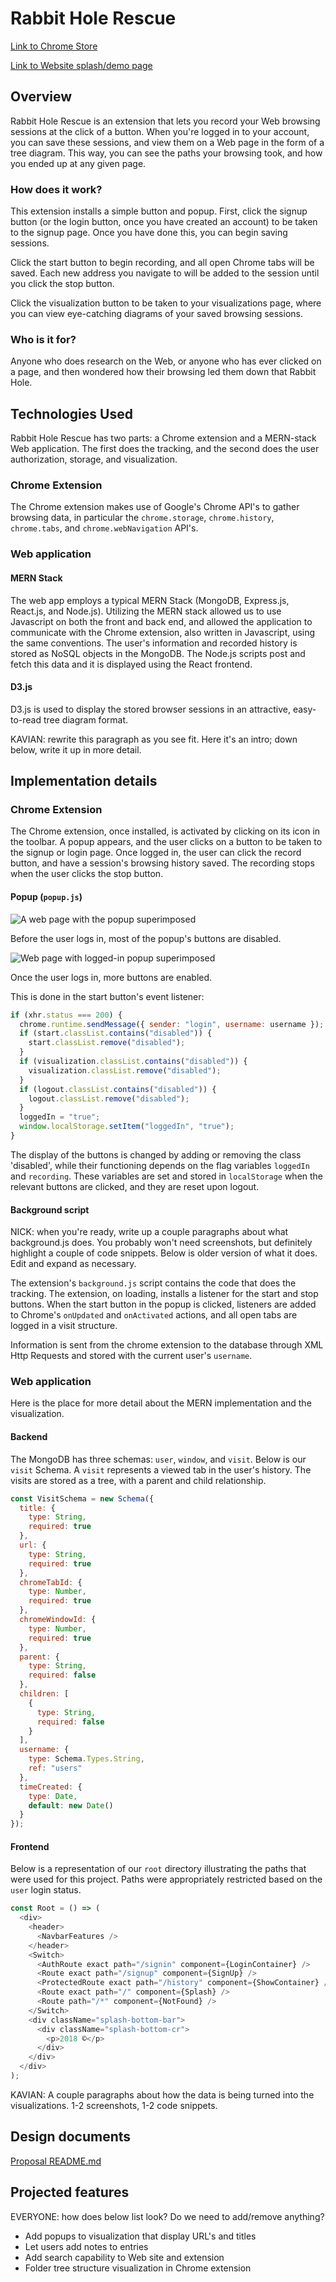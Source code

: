 # Rabbit Hole Rescue

[Link to Chrome Store](https://chrome.google.com/webstore/detail/rabbit-hole-rescue/lhcoogckbmpeijhnnniaohgcplmgfmie)

[Link to Website splash/demo page](https://rabbit-hole-rescue.herokuapp.com/)

## Overview

Rabbit Hole Rescue is an extension that lets you record your Web browsing sessions at the click of a button. When you're logged in to your account, you can save these sessions, and view them on a Web page in the form of a tree diagram. This way, you can see the paths your browsing took, and how you ended up at any given page.

### How does it work?

This extension installs a simple button and popup. First, click the signup button (or the login button, once you have created an account) to be taken to the signup page. Once you have done this, you can begin saving sessions.

Click the start button to begin recording, and all open Chrome tabs will be saved. Each new address you navigate to will be added to the session until you click the stop button.

Click the visualization button to be taken to your visualizations page, where you can view eye-catching diagrams of your saved browsing sessions.

### Who is it for?

Anyone who does research on the Web, or anyone who has ever clicked on a page, and then wondered how their browsing led them down that Rabbit Hole.

## Technologies Used

Rabbit Hole Rescue has two parts: a Chrome extension and a MERN-stack Web application. The first does the tracking, and the second does the user authorization, storage, and visualization.

### Chrome Extension

The Chrome extension makes use of Google's Chrome API's to gather browsing data, in particular the `chrome.storage`, `chrome.history`, `chrome.tabs`, and `chrome.webNavigation` API's.

### Web application

#### MERN Stack

The web app employs a typical MERN Stack (MongoDB, Express.js, React.js, and Node.js). Utilizing the MERN stack allowed us to use Javascript on both the front and back end, and allowed the application to communicate with the Chrome extension, also written in Javascript, using the same conventions. The user's information and recorded history is stored as NoSQL objects in the MongoDB. The Node.js scripts post and fetch this data and it is displayed using the React frontend.

#### D3.js

D3.js is used to display the stored browser sessions in an attractive, easy-to-read tree diagram format.

KAVIAN: rewrite this paragraph as you see fit. Here it's an intro; down below, write it up in more detail.

## Implementation details

### Chrome Extension

The Chrome extension, once installed, is activated by clicking on its icon in the toolbar. A popup appears, and the user clicks on a button to be taken to the signup or login page. Once logged in, the user can click the record button, and have a session's browsing history saved. The recording stops when the user clicks the stop button.

#### Popup (`popup.js`)

![A web page with the popup superimposed](https://github.com/Kyle01/rabbit_hole_rescue/blob/master/screenshots/popup_screenshot.png)

Before the user logs in, most of the popup's buttons are disabled.

![Web page with logged-in popup superimposed](https://github.com/Kyle01/rabbit_hole_rescue/blob/master/screenshots/popup_screenshot_logged_in.png)

Once the user logs in, more buttons are enabled.

This is done in the start button's event listener:

```javascript
if (xhr.status === 200) {
  chrome.runtime.sendMessage({ sender: "login", username: username });
  if (start.classList.contains("disabled")) {
    start.classList.remove("disabled");
  }
  if (visualization.classList.contains("disabled")) {
    visualization.classList.remove("disabled");
  }
  if (logout.classList.contains("disabled")) {
    logout.classList.remove("disabled");
  }
  loggedIn = "true";
  window.localStorage.setItem("loggedIn", "true");
}
```

The display of the buttons is changed by adding or removing the class 'disabled', while their functioning depends on the flag variables `loggedIn` and `recording`. These variables are set and stored in `localStorage` when the relevant buttons are clicked, and
they are reset upon logout.

#### Background script

NICK: when you're ready, write up a couple paragraphs about what background.js does. You probably won't need screenshots, but definitely highlight a couple of code snippets. Below is older version of what it does. Edit and expand as necessary.

The extension's `background.js` script contains the code that does the tracking. The extension, on loading, installs a listener for the start and stop buttons. When the start button in the popup is clicked, listeners are added to Chrome's `onUpdated` and `onActivated` actions, and all open tabs are logged in a visit structure.

Information is sent from the chrome extension to the database through XML Http Requests and stored with the current user's `username`.

### Web application

Here is the place for more detail about the MERN implementation and the visualization.

#### Backend

The MongoDB has three schemas: `user`, `window`, and `visit`. Below is our `visit` Schema. A `visit` represents a viewed tab in the user's history. The visits are stored as a tree, with a parent and child relationship.

```javascript
const VisitSchema = new Schema({
  title: {
    type: String,
    required: true
  },
  url: {
    type: String,
    required: true
  },
  chromeTabId: {
    type: Number,
    required: true
  },
  chromeWindowId: {
    type: Number,
    required: true
  },
  parent: {
    type: String,
    required: false
  },
  children: [
    {
      type: String,
      required: false
    }
  ],
  username: {
    type: Schema.Types.String,
    ref: "users"
  },
  timeCreated: {
    type: Date,
    default: new Date()
  }
});
```

#### Frontend

Below is a representation of our `root` directory illustrating the paths that were used for this project. Paths were appropriately restricted based on the `user` login status.

```javascript
const Root = () => (
  <div>
    <header>
      <NavbarFeatures />
    </header>
    <Switch>
      <AuthRoute exact path="/signin" component={LoginContainer} />
      <Route exact path="/signup" component={SignUp} />
      <ProtectedRoute exact path="/history" component={ShowContainer} />
      <Route exact path="/" component={Splash} />
      <Route path="/*" component={NotFound} />
    </Switch>
    <div className="splash-bottom-bar">
      <div className="splash-bottom-cr">
        <p>2018 ©</p>
      </div>
    </div>
  </div>
);
```

KAVIAN: A couple paragraphs about how the data is being turned into the visualizations. 1-2 screenshots, 1-2 code snippets.

## Design documents

[Proposal README.md](https://github.com/Kyle01/rabbit_hole_rescue/tree/master/misc_docs/README.md)

## Projected features

EVERYONE: how does below list look? Do we need to add/remove anything?

- Add popups to visualization that display URL's and titles
- Let users add notes to entries
- Add search capability to Web site and extension
- Folder tree structure visualization in Chrome extension
